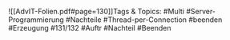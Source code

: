 
![[AdvIT-Folien.pdf#page=130]]Tags & Topics:
   #Multi
   #Server-Programmierung
   #Nachteile
   #Thread-per-Connection
   #beenden
   #Erzeugung
   #131/132
   #Auftr
   #Nachteil
   #Beenden